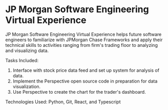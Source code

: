 # JP Morgan Software Engineering Virtual Experience 

JP Morgan Software Engineering Virtual Experience helps future software engineers to familiarize with JPMorgan Chase Frameworks
and apply their technical skills to activities ranging from firm's trading floor to analyzing and visualizing data.

Tasks Included:

1. Interface with stock price data feed and set up system for analysis of data.
2. Implement the Perspective open source code in preparation for data visualization.
3. Use Perspective to create the chart for the trader's dashboard.

Technologies Used: Python, Git, React, and Typescript
